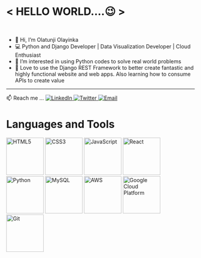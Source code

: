 <h1> &lt; HELLO WORLD....😉 &gt; </HELLO> </h1>
<br />
<ul>
  <li>👋 Hi, I’m Olatunji Olayinka</li>
  <li>💻 Python and Django Developer | Data Visualization Developer | Cloud Enthusiast</li>
  <li>👀 I’m interested in using Python codes to solve real world problems</li>
  <li>🌱 Love to use the Django REST Framework to better create fantastic and highly functional website and web apps. Also learning how to consume APIs to create value</li>
</ul>

<hr />

<div align="left">📫 Reach me ...
  <a href="https://www.linkedin.com/in/olatunji-olayinka-coder/" target="_blank">
    <img src="https://img.shields.io/badge/-LinkedIn-blue?style=flat&logo=linkedin&logoColor=white" alt="LinkedIn">
  </a>
  <a href="https://twitter.com/YinkaCoder" target="_blank">
    <img src="https://img.shields.io/badge/-Twitter-1ca0f1?style=flat&logo=twitter&logoColor=white" alt="Twitter">
  </a>
  <a href="mailto:olatunji.weber@gmail.com">
    <img src="https://img.shields.io/badge/-Email-c14438?style=flat&logo=mail.ru&logoColor=white" alt="Email">
  </a>
</div>


<h1>Languages and Tools</h1>
<div>
  <!-- HTML5 Icon -->
<img src="https://cdn.jsdelivr.net/gh/devicons/devicon/icons/html5/html5-original-wordmark.svg" alt="HTML5" width="100" height="100">

<!-- CSS3 Icon -->
<img src="https://cdn.jsdelivr.net/gh/devicons/devicon/icons/css3/css3-original-wordmark.svg" alt="CSS3" width="100" height="100">

<!-- JavaScript Icon -->
<img src="https://cdn.jsdelivr.net/gh/devicons/devicon/icons/javascript/javascript-original.svg" alt="JavaScript" width="100" height="100">

<!-- React Icon -->
<img src="https://cdn.jsdelivr.net/gh/devicons/devicon/icons/react/react-original-wordmark.svg" alt="React" width="100" height="100">

<!-- Python Icon -->
<img src="https://cdn.jsdelivr.net/gh/devicons/devicon/icons/python/python-original-wordmark.svg" alt="Python" width="100" height="100">

<!-- MySQL Icon -->
<img src="https://cdn.jsdelivr.net/gh/devicons/devicon/icons/mysql/mysql-original-wordmark.svg" alt="MySQL" width="100" height="100">

<!-- AWS Icon -->
<img src="https://cdn.jsdelivr.net/gh/devicons/devicon/icons/amazonwebservices/amazonwebservices-original-wordmark.svg" alt="AWS" width="100" height="100">

<!-- Google Cloud Platform Icon -->
<img src="https://cdn.jsdelivr.net/gh/devicons/devicon/icons/googlecloud/googlecloud-original-wordmark.svg" alt="Google Cloud Platform" width="100" height="100">

<!-- Git Icon -->
<img src="https://cdn.jsdelivr.net/gh/devicons/devicon/icons/git/git-original-wordmark.svg" alt="Git" width="100" height="100">

</div>





<!---
olatunji-weber/olatunji-weber is a ✨ special ✨ repository because its `README.md` (this file) appears on your GitHub profile.
You can click the Preview link to take a look at your changes.
--->
